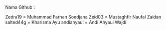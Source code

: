 Nama Github :

Zedra19 = Muhammad Farhan Soedjana
Zeid03 = Mustaghfir Naufal Zaidan
salted44g = Kharisma Ayu
andiahyaul = Andi Ahyaul Wajdi
